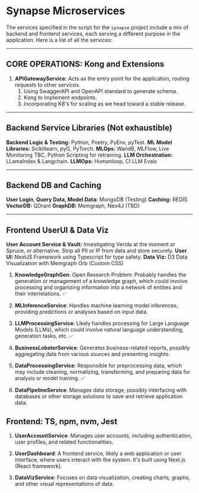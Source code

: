 # Synapse Microservices

The services specified in the script for the `synapse` project include a mix of backend and frontend services, each serving a different purpose in the application. Here is a list of all the services:

-----------------
## CORE OPERATIONS: Kong and Extensions

1. **APIGatewayService**: Acts as the entry point for the application, routing requests to other services.
   1. Using SwaggerAPI and OpenAPI standard to generate schema.
   2. Kong to implement endpoints.
   3. Incorporating K8's for scaling as we head toward a stable release.

-----------------

## Backend Service Libraries (Not exhaustible)

**Backend Logic & Testing:** Python, Poetry, PyEnv, pyTest.
**ML Model Libraries:** Scikitlearn, pyG, PyTorch.
**MLOps:** WandB, MLFlow, Live Monitoring TBC, Python Scripting for retraining.
**LLM Orchestration:** LLamaIndex & Langchain.
**LLMOps:** Humanloop, CI LLM Evals

-----------------

## Backend DB and Caching

**User Login, Query Data, Model Data:** MongoDB (Testing)
**Caching:** REDIS
**VectorDB:** QDrant
**GraphDB:** Memgraph, Neo4J (TBD)

-----------------

## Frontend UserUI & Data Viz

**User Account Service & Vault:** Investigating Verida at the moment or Spruce, or alternative. Strip all PII or IP from data and store securely.
**User UI:** NextJS Framework using Typescript for type safety.
**Data Viz:** D3 Data Visualization with Memgraph Orb (Custom CSS)

1. **KnowledgeGraphGen**: Open Research Problem: Probably handles the generation or management of a knowledge graph, which could involve processing and organizing information into a network of entities and their interrelations. ✅

2. **MLInferenceService**: Handles machine learning model inferences, providing predictions or analyses based on input data.

3. **LLMProcessingService**: Likely handles processing for Large Language Models (LLMs), which could involve natural language understanding, generation tasks, etc. ✅

4. **BusinessLobsterService**: Generates business-related reports, possibly aggregating data from various sources and presenting insights.

5. **DataProcessingService**: Responsible for preprocessing data, which may include cleaning, normalizing, transforming, and preparing data for analysis or model training. ✅

6. **DataPipelineService**: Manages data storage, possibly interfacing with databases or other storage solutions to save and retrieve application data.

## Frontend: TS, npm, nvm, Jest

1. **UserAccountService**: Manages user accounts, including authentication, user profiles, and related functionalities.

2. **UserDashboard**: A frontend service, likely a web application or user interface, where users interact with the system. It's built using Next.js (React framework).

3. **DataVizService**: Focuses on data visualization, creating charts, graphs, and other visual representations of data.